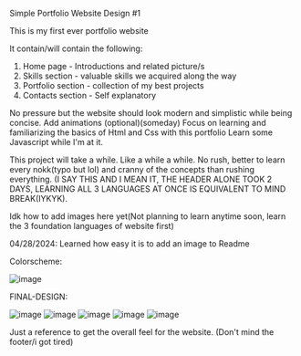 Simple Portfolio Website Design #1

This is my first ever portfolio website

It contain/will contain the following:
1. Home page - Introductions and related picture/s
2. Skills section - valuable skills we acquired along the way
3. Portfolio section - collection of my best projects
4. Contacts section - Self explanatory
 
No pressure but the website should look modern and simplistic while being concise. Add animations (optional)(someday)
Focus on learning and familiarizing the basics of Html and Css with this portfolio
Learn some Javascript while I'm at it.


This project will take a while. Like a while a while. No rush, better to learn every nokk(typo but lol) and cranny of the concepts than rushing everything. 
(I SAY THIS AND I MEAN IT, THE HEADER ALONE TOOK 2 DAYS, LEARNING ALL 3 LANGUAGES AT ONCE IS EQUIVALENT TO MIND BREAK(IYKYK).

Idk how to add images here yet(Not planning to learn anytime soon, learn the 3 foundation languages of website first)

04/28/2024: Learned how easy it is to add an image to Readme

Colorscheme: 

![image](https://github.com/Zyle086/Portfolio/assets/141378790/9c950863-ec03-4ac4-ab23-81c5cb6ae6a2)

FINAL-DESIGN:

![image](https://github.com/Zyle086/Portfolio/assets/141378790/644e3158-2487-478b-b7fe-7c7459ec70f8)
![image](https://github.com/Zyle086/Portfolio/assets/141378790/d45441fc-2319-4058-b7ba-ea7ecb99c417)
![image](https://github.com/Zyle086/Portfolio/assets/141378790/ac2e73be-5c15-499e-9a74-1bb45fd875de)
![image](https://github.com/Zyle086/Portfolio/assets/141378790/ff905b3d-66f0-4ba2-af2b-1315c9a79957)
![image](https://github.com/Zyle086/Portfolio/assets/141378790/df104c40-ec7c-4322-8907-f2893721d9b2)

Just a reference to get the overall feel for the website. (Don't mind the footer/i got tired)






